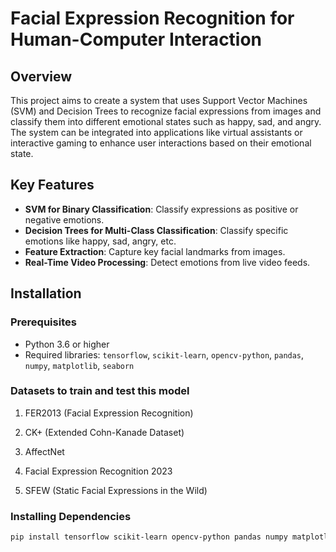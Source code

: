 # Facial Expression Recognition for Human-Computer Interaction

## Overview

This project aims to create a system that uses Support Vector Machines (SVM) and Decision Trees to recognize facial expressions from images and classify them into different emotional states such as happy, sad, and angry. The system can be integrated into applications like virtual assistants or interactive gaming to enhance user interactions based on their emotional state.

## Key Features

- **SVM for Binary Classification**: Classify expressions as positive or negative emotions.
- **Decision Trees for Multi-Class Classification**: Classify specific emotions like happy, sad, angry, etc.
- **Feature Extraction**: Capture key facial landmarks from images.
- **Real-Time Video Processing**: Detect emotions from live video feeds.

## Installation

### Prerequisites

- Python 3.6 or higher
- Required libraries: `tensorflow`, `scikit-learn`, `opencv-python`, `pandas`, `numpy`, `matplotlib`, `seaborn`


### Datasets to train and test this model

1. FER2013 (Facial Expression Recognition)

2. CK+ (Extended Cohn-Kanade Dataset)

3. AffectNet

4. Facial Expression Recognition 2023

5. SFEW (Static Facial Expressions in the Wild)


### Installing Dependencies

```bash
pip install tensorflow scikit-learn opencv-python pandas numpy matplotlib seaborn
